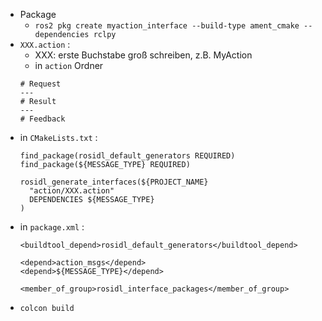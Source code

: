 - Package
	- `ros2 pkg create myaction_interface --build-type ament_cmake --dependencies rclpy` 
- `XXX.action` : 
	- XXX: erste Buchstabe groß schreiben, z.B. MyAction
	- in `action` Ordner 
	```
	# Request
	---
	# Result
	---
	# Feedback
	```
- in `CMakeLists.txt` : 
	```
	find_package(rosidl_default_generators REQUIRED)
	find_package(${MESSAGE_TYPE} REQUIRED)
	
	rosidl_generate_interfaces(${PROJECT_NAME}
	  "action/XXX.action"
	  DEPENDENCIES ${MESSAGE_TYPE}
	)
	```
- in `package.xml` : 
	```
	<buildtool_depend>rosidl_default_generators</buildtool_depend>
	
	<depend>action_msgs</depend>
	<depend>${MESSAGE_TYPE}</depend>
	
	<member_of_group>rosidl_interface_packages</member_of_group>
	```
- `colcon build` 